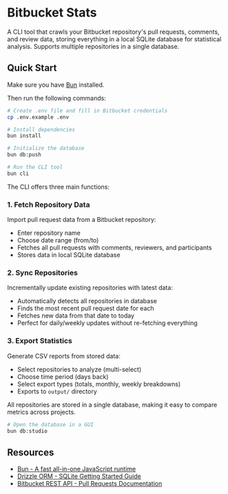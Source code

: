 # Bitbucket Stats

A CLI tool that crawls your Bitbucket repository's pull requests, comments, and review data, storing everything in a local SQLite database for statistical analysis. Supports multiple repositories in a single database.

## Quick Start

Make sure you have [Bun](https://bun.sh/) installed.

Then run the following commands:

```bash
# Create .env file and fill in Bitbucket credentials
cp .env.example .env

# Install dependencies
bun install

# Initialize the database
bun db:push

# Run the CLI tool
bun cli
```

The CLI offers three main functions:

### 1. Fetch Repository Data
Import pull request data from a Bitbucket repository:
- Enter repository name
- Choose date range (from/to)
- Fetches all pull requests with comments, reviewers, and participants
- Stores data in local SQLite database

### 2. Sync Repositories
Incrementally update existing repositories with latest data:
- Automatically detects all repositories in database
- Finds the most recent pull request date for each
- Fetches new data from that date to today
- Perfect for daily/weekly updates without re-fetching everything

### 3. Export Statistics
Generate CSV reports from stored data:
- Select repositories to analyze (multi-select)
- Choose time period (days back)
- Select export types (totals, monthly, weekly breakdowns)
- Exports to `output/` directory

All repositories are stored in a single database, making it easy to compare metrics across projects.

```bash
# Open the database in a GUI
bun db:studio
```

## Resources

- [Bun - A fast all-in-one JavaScript runtime](https://bun.sh/)
- [Drizzle ORM - SQLite Getting Started Guide](https://orm.drizzle.team/docs/get-started/sqlite-new)
- [Bitbucket REST API - Pull Requests Documentation](https://developer.atlassian.com/cloud/bitbucket/rest/api-group-pullrequests/#api-group-pullrequests)
